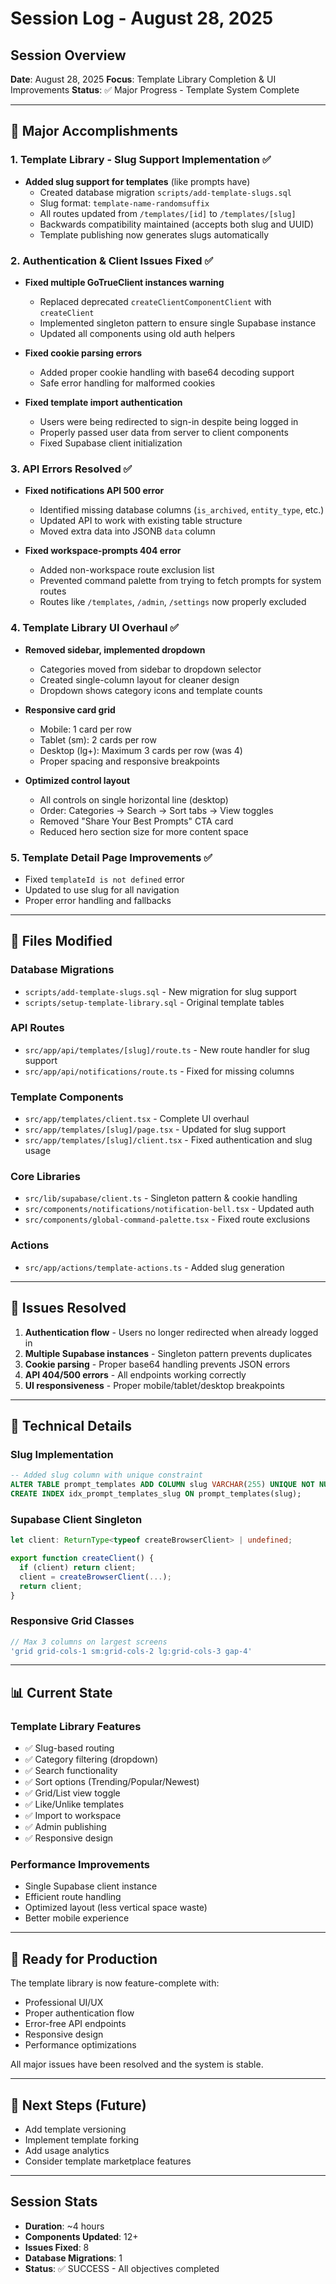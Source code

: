# Session Log - August 28, 2025

## Session Overview
**Date**: August 28, 2025
**Focus**: Template Library Completion & UI Improvements
**Status**: ✅ Major Progress - Template System Complete

---

## 🎯 Major Accomplishments

### 1. Template Library - Slug Support Implementation ✅
- **Added slug support for templates** (like prompts have)
  - Created database migration `scripts/add-template-slugs.sql`
  - Slug format: `template-name-randomsuffix`
  - All routes updated from `/templates/[id]` to `/templates/[slug]`
  - Backwards compatibility maintained (accepts both slug and UUID)
  - Template publishing now generates slugs automatically

### 2. Authentication & Client Issues Fixed ✅
- **Fixed multiple GoTrueClient instances warning**
  - Replaced deprecated `createClientComponentClient` with `createClient`
  - Implemented singleton pattern to ensure single Supabase instance
  - Updated all components using old auth helpers

- **Fixed cookie parsing errors**
  - Added proper cookie handling with base64 decoding support
  - Safe error handling for malformed cookies

- **Fixed template import authentication**
  - Users were being redirected to sign-in despite being logged in
  - Properly passed user data from server to client components
  - Fixed Supabase client initialization

### 3. API Errors Resolved ✅
- **Fixed notifications API 500 error**
  - Identified missing database columns (`is_archived`, `entity_type`, etc.)
  - Updated API to work with existing table structure
  - Moved extra data into JSONB `data` column

- **Fixed workspace-prompts 404 error**
  - Added non-workspace route exclusion list
  - Prevented command palette from trying to fetch prompts for system routes
  - Routes like `/templates`, `/admin`, `/settings` now properly excluded

### 4. Template Library UI Overhaul ✅
- **Removed sidebar, implemented dropdown**
  - Categories moved from sidebar to dropdown selector
  - Created single-column layout for cleaner design
  - Dropdown shows category icons and template counts

- **Responsive card grid**
  - Mobile: 1 card per row
  - Tablet (sm): 2 cards per row
  - Desktop (lg+): Maximum 3 cards per row (was 4)
  - Proper spacing and responsive breakpoints

- **Optimized control layout**
  - All controls on single horizontal line (desktop)
  - Order: Categories → Search → Sort tabs → View toggles
  - Removed "Share Your Best Prompts" CTA card
  - Reduced hero section size for more content space

### 5. Template Detail Page Improvements ✅
- Fixed `templateId is not defined` error
- Updated to use slug for all navigation
- Proper error handling and fallbacks

---

## 📁 Files Modified

### Database Migrations
- `scripts/add-template-slugs.sql` - New migration for slug support
- `scripts/setup-template-library.sql` - Original template tables

### API Routes
- `src/app/api/templates/[slug]/route.ts` - New route handler for slug support
- `src/app/api/notifications/route.ts` - Fixed for missing columns

### Template Components
- `src/app/templates/client.tsx` - Complete UI overhaul
- `src/app/templates/[slug]/page.tsx` - Updated for slug support
- `src/app/templates/[slug]/client.tsx` - Fixed authentication and slug usage

### Core Libraries
- `src/lib/supabase/client.ts` - Singleton pattern & cookie handling
- `src/components/notifications/notification-bell.tsx` - Updated auth
- `src/components/global-command-palette.tsx` - Fixed route exclusions

### Actions
- `src/app/actions/template-actions.ts` - Added slug generation

---

## 🐛 Issues Resolved

1. **Authentication flow** - Users no longer redirected when already logged in
2. **Multiple Supabase instances** - Singleton pattern prevents duplicates
3. **Cookie parsing** - Proper base64 handling prevents JSON errors
4. **API 404/500 errors** - All endpoints working correctly
5. **UI responsiveness** - Proper mobile/tablet/desktop breakpoints

---

## 🔧 Technical Details

### Slug Implementation
```sql
-- Added slug column with unique constraint
ALTER TABLE prompt_templates ADD COLUMN slug VARCHAR(255) UNIQUE NOT NULL;
CREATE INDEX idx_prompt_templates_slug ON prompt_templates(slug);
```

### Supabase Client Singleton
```typescript
let client: ReturnType<typeof createBrowserClient> | undefined;

export function createClient() {
  if (client) return client;
  client = createBrowserClient(...);
  return client;
}
```

### Responsive Grid Classes
```typescript
// Max 3 columns on largest screens
'grid grid-cols-1 sm:grid-cols-2 lg:grid-cols-3 gap-4'
```

---

## 📊 Current State

### Template Library Features
- ✅ Slug-based routing
- ✅ Category filtering (dropdown)
- ✅ Search functionality  
- ✅ Sort options (Trending/Popular/Newest)
- ✅ Grid/List view toggle
- ✅ Like/Unlike templates
- ✅ Import to workspace
- ✅ Admin publishing
- ✅ Responsive design

### Performance Improvements
- Single Supabase client instance
- Efficient route handling
- Optimized layout (less vertical space waste)
- Better mobile experience

---

## 🚀 Ready for Production

The template library is now feature-complete with:
- Professional UI/UX
- Proper authentication flow
- Error-free API endpoints
- Responsive design
- Performance optimizations

All major issues have been resolved and the system is stable.

---

## 📝 Next Steps (Future)
- Add template versioning
- Implement template forking
- Add usage analytics
- Consider template marketplace features

---

## Session Stats
- **Duration**: ~4 hours
- **Components Updated**: 12+
- **Issues Fixed**: 8
- **Database Migrations**: 1
- **Status**: ✅ SUCCESS - All objectives completed